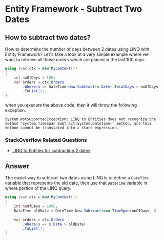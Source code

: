 # Entity Framework - Subtract Two Dates

## How to subtract two dates? 

How to determine the number of days between 2 dates using LINQ with Entity Framework? Let's take a look at a very simple example where we want to retrieve all those orders which are placed in the last 100 days.


```csharp
using (var ctx = new MyContext())
{
    int noOfDays = 100;
    var orders = ctx.Orders
        .Where(s => DateTime.Now.Subtract(s.Date).TotalDays > noOfDays)
        .ToList();
}
```

when you execute the above code, then it will throw the following exception.

`System.NotSupportedException: LINQ to Entities does not recognize the method 'System.TimeSpan Subtract(System.DateTime)' method, and this method cannot be translated into a store expression.`

### StackOverflow Related Questions

 - [LINQ to Entities for subtracting 2 dates](https://stackoverflow.com/questions/570858/linq-to-entities-for-subtracting-2-dates)

## Answer

The easiet way to subtract two dates using LINQ is to define a `DateTime` variable that represents the old date, then use that `DateTime` variable in where portion of the LINQ query.


```csharp
using (var ctx = new MyContext())
{
    int noOfDays = 1000;
    DateTime oldDate = DateTime.Now.Subtract(new TimeSpan(noOfDays, 0, 0, 0, 0));

    var orders = ctx.Orders
        .Where(s => s.Date > oldDate)
        .ToList();
}
```